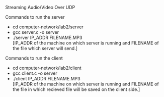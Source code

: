 Streaming Audio/Video Over UDP

Commands to run the server
* cd computer-network/lab2/server
* gcc server.c -o server
* ./server IP_ADDR FILENAME.MP3  
[IP_ADDR of the machine on which server is running and FILENAME of the file which server will send.]  

Commands to run the client 
* cd computer-network/lab2/client
* gcc client.c -o server
* ./client IP_ADDR FILENAME.MP3 <br>
[IP_ADDR of the machine on which server is running and FILENAME of the file in which recieved file will be saved on the client side.]
